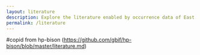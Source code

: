 ```yaml
---
layout: literature
description: Explore the literature enabled by occurrence data of East Asia as well as from researchers in the East Asia.
permalink: /literature
---
```

<script>
  var siteConfig = {
  literature: {
    rootFilter: {
      predicate: {
        type: 'or', predicates: [
          {
            type: 'in',
            key: 'countriesOfResearcher',
            values: ['KR', 'KP', 'JP', 'CN', 'RU', 'TW', 'MN']
          },
          {
            type: 'in',
            key: 'countriesOfCoverage',
            values: ['KR', 'KP', 'JP', 'CN', 'RU', 'TW', 'MN']
          }
        ]
      }
    },
    highlightedFilters: ['q', 'countriesOfResearcher', 'countriesOfCoverage', 'year']
  }
};
</script>
#copid from hp-bison (https://github.com/gbif/hp-bison/blob/master/literature.md)
